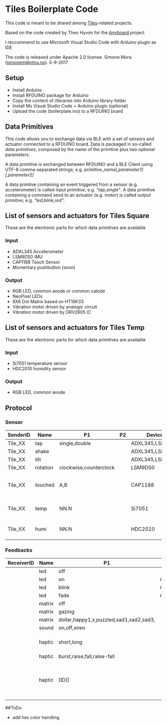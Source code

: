# Tiles Boilerplate Code

This code is meant to be shared among [Tiles](http://tilestoolkit.io)-related projects. 

Based on the code created by Theo Hyvon for the [Anyboard](http://anyboardgames.co) project 

I reccommend to use Microsoft Visual Studio Code with Arduino plugin as IDE

The code is released under Apache 2.0 license.
Simone Mora (simonem@ntnu.no). 5-9-2017 

## Setup
* Install Arduino
* Install RFDUINO package for Arduino
* Copy the content of /libraries into Arduino library folder
* Install Ms Visual Studio Code + Arduino plugin (optional) 
* Upload the code (boilerplate.ino) to a RFDUINO board 

## Data Primitives

This code allows you to exchange data via BLE with a set of sensors and actuator connected to a RFDUINO board. Data is packaged in so-called *data primitives*, composed by the name of the primitive plus two optional parameters. 

A data primitive is exchanged between RFDUINO and a BLE Client using UTF-8 comma-separated strings; e.g. *primitive_name[,parameter1][,parameter2]*  

A data primtive containing an event triggered from a sensor (e.g. accelerometer) is called *input primitive*; e.g. *"tap,single"*. A data primitive containing a command send to an actuator (e.g. motor) is called *output primitive*; e.g. *"led,blink,red"*.

## List of sensors and actuators for Tiles Square
These are the electronic parts for which data primitives are available

### Input
* ADXL345 Accelerometer
* LSM9DS0 IMU
* CAP1188 Touch Sensor
* Momentary pushbutton (soon)

### Output
* RGB LED, common anode or common catode
* NeoPixel LEDs
* 8X8 Dot Matrix based on HT16K33
* Vibration motor driven by analogic circuit
* Vibration motor driven by DRV2605 IC

## List of sensors and actuators for Tiles Temp
These are the electronic parts for which data primitives are available

### Input
* Si7051 temperature sensor
* HDC2010 humidity sensor

### Output
* RGB LED, common anode

## Protocol

### Sensor
|SenderID|Name|P1|P2|Device|Note|
|--------|----|--|--|------|----|
|Tile_XX|tap|single,double||ADXL345,LSM9DS0||
|Tile_XX|shake|||ADXL345,LSM9DS0||
|Tile_XX|tilt|||ADXL345,LSM9DS0||
|Tile_XX|rotation|clockwise,counterclock||LSM9DS0|
|Tile_XX|touched|A,B||CAP1188|label of the pin touched in P1|
|Tile_XX|temp|NN.N||Si7051|TilesTemp hardware devices|
|Tile_XX|humi|NN.N||HDC2010|TilesTemp hardware devices|


### Feedbacks
|ReceiverID|Name|P1|P2|Device|Note|
|----------|----|--|--|------|----|
|          |led |off||RGB,NEOPIXEL||
|          |led |on |red,green,blue,white|RGB,NEOPIXEL||
|          |led |blink |red,green,blue,white|NEOPIXEL||
|          |led |fade |red,green,blue,white|NEOPIXEL||
|          |matrix|off||8X8 Matrix||
|          |matrix|gazing||8X8 Matrix||
|          |matrix|dollar,happy1,x,puzzled,sad1,sad2,sad3,||8X8 Matrix||
|          |sound|on,off,siren||||
|          |haptic|short,long||DRV2605 / Vibration motor (analog)||
|          |haptic|burst,raise,fall,raise-fall||DRV2605||
|          |haptic|[ID]]||DRV2605| Feedback pattern ID, see page 57-58 of the [datasheet](http://www.ti.com/lit/ds/symlink/drv2605.pdf) |

##ToDo
- add hex color handling
